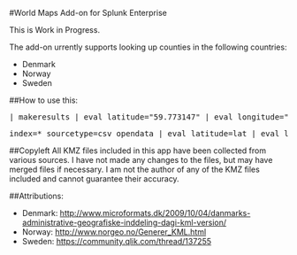 #World Maps Add-on for Splunk Enterprise

This is Work in Progress. 

The add-on urrently supports looking up counties in the following countries:
* Denmark
* Norway
* Sweden

##How to use this:
<pre>
| makeresults | eval latitude="59.773147" | eval longitude="10.800195" |lookup geo_no_counties latitude longitude | stats count by featureId | geom geo_no_counties
</pre>

<pre>
index=* sourcetype=csv_opendata | eval latitude=lat | eval longitude=lon | lookup geo_dk_counties latitude longitude | stats count by featureId | geom geo_dk_counties
</pre>

##Copyleft
All KMZ files included in this app have been collected from various sources. I have not made any changes to the files, but may have merged files if necessary.
I am not the author of any of the KMZ files included and cannot guarantee their accuracy.

##Attributions:
* Denmark: http://www.microformats.dk/2009/10/04/danmarks-administrative-geografiske-inddeling-dagi-kml-version/
* Norway: http://www.norgeo.no/Generer_KML.html
* Sweden: https://community.qlik.com/thread/137255

